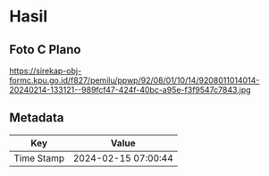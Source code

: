 # Hasil

## Foto C Plano

https://sirekap-obj-formc.kpu.go.id/f827/pemilu/ppwp/92/08/01/10/14/9208011014014-20240214-133121--989fcf47-424f-40bc-a95e-f3f9547c7843.jpg


## Metadata

| Key        | Value               |
| ---------- | ------------------- |
| Time Stamp | 2024-02-15 07:00:44 |



